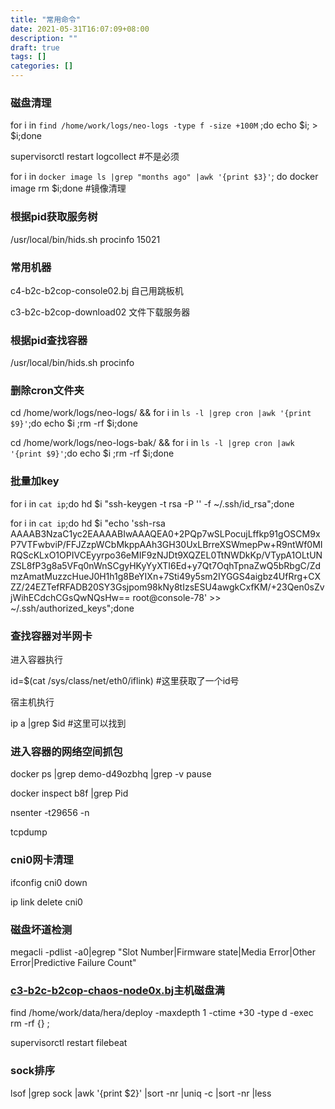 ```yaml
---
title: "常用命令"
date: 2021-05-31T16:07:09+08:00
description: ""
draft: true
tags: []
categories: []
---
```


### 磁盘清理

for i in ` find /home/work/logs/neo-logs -type f -size +100M ` ;do echo $i; > $i;done

supervisorctl restart logcollect #不是必须

for i in `docker image ls |grep "months ago" |awk '{print $3}'`; do docker image rm $i;done  #镜像清理

### 根据pid获取服务树

/usr/local/bin/hids.sh procinfo 15021

### 常用机器

c4-b2c-b2cop-console02.bj 自己用跳板机

c3-b2c-b2cop-download02 文件下载服务器

### 根据pid查找容器

/usr/local/bin/hids.sh procinfo

### 删除cron文件夹

cd /home/work/logs/neo-logs/ && for i in `ls -l |grep cron |awk '{print $9}'`;do echo $i ;rm -rf $i;done

cd /home/work/logs/neo-logs-bak/ && for i in `ls -l |grep cron |awk '{print $9}'`;do echo $i ;rm -rf $i;done

### 批量加key

for i in `cat ip`;do hd $i "ssh-keygen -t rsa -P '' -f ~/.ssh/id_rsa";done

for i in `cat ip`;do hd $i "echo 'ssh-rsa AAAAB3NzaC1yc2EAAAABIwAAAQEA0+2PQp7wSLPocujLffkp91gOSCM9xP7VTFwbviP/FFJZzpWCbMkppAAh3GH30UxLBrreXSWmepPw+R9ntWf0MIRQScKLxO1OPIVCEyyrpo36eMIF9zNJDt9XQZEL0TtNWDkKp/VTypA1OLtUNZSL8fP3g8a5VFq0nWnSCgyHKyYyXTI6Ed+y7Qt7OqhTpnaZwQ5bRbgC/ZdmzAmatMuzzcHueJ0H1h1g8BeYIXn+7Sti49y5sm2IYGGS4aigbz4UfRrg+CXZZ/24EZTefRFADB20SY3Gsjpom98kNy8tIzsESU4awgkCxfKM/+23Qen0sZvjWihECdchCGsQwNQsHw== root@console-78' >> ~/.ssh/authorized_keys";done

### 查找容器对半网卡

进入容器执行

id=$(cat /sys/class/net/eth0/iflink) #这里获取了一个id号

宿主机执行

ip a |grep $id #这里可以找到

### 进入容器的网络空间抓包

docker ps |grep demo-d49ozbhq |grep -v pause

docker inspect b8f |grep Pid

nsenter -t29656 -n

tcpdump

### cni0网卡清理

ifconfig cni0 down

ip link delete cni0

### 磁盘坏道检测

megacli -pdlist -a0|egrep "Slot Number|Firmware state|Media Error|Other Error|Predictive Failure Count"

### [c3-b2c-b2cop-chaos-node0x.bj](http://c3-b2c-b2cop-chaos-node0x.bj)主机磁盘满

find /home/work/data/hera/deploy -maxdepth 1 -ctime +30 -type d -exec rm -rf {} \;

supervisorctl restart filebeat

### sock排序

lsof |grep sock |awk '{print $2}' |sort -nr |uniq -c |sort -nr |less